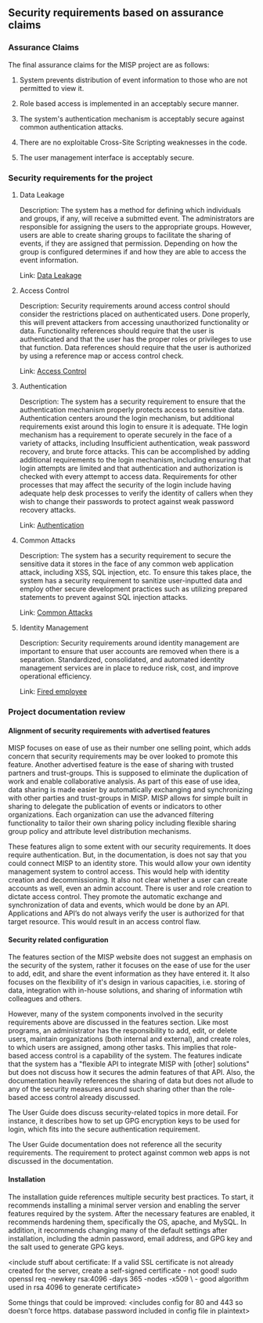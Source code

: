 ## Security requirements based on assurance claims

### Assurance Claims
The final assurance claims for the MISP project are as follows:
  1. System prevents distribution of event information to those who are not permitted to view it.
  
  2. Role based access is implemented in an acceptably secure manner.
  
  3. The system's authentication mechanism is acceptably secure against common authentication attacks.
  
  4. There are no exploitable Cross-Site Scripting weaknesses in the code.
  
  5. The user management interface is acceptably secure.

### Security requirements for the project

  1. Data Leakage
         
     Description: The system has a method for defining which individuals and groups, if any, will receive a submitted event.  The administrators are responsible for assigning the users to the appropriate groups.  However, users are able to create sharing groups to facilitate the sharing of events, if they are assigned that permission.  Depending on how the group is configured determines if and how they are able to access the event information.
 
     Link: [Data Leakage](https://www.lucidchart.com/invitations/accept/1518de8f-6cbb-4010-923b-a17f04cffb25)

  2. Access Control
  
     Description: Security requirements around access control should consider the restrictions placed on authenticated users.  Done properly, this will prevent attackers from accessing unauthorized functionality or data.  Functionality references should require that the user is authenticated and that the user has the proper roles or privileges to use that function.  Data references should require that the user is authorized by using a reference map or access control check.
 
     Link: [Access Control](https://www.lucidchart.com/invitations/accept/1518de8f-6cbb-4010-923b-a17f04cffb25)

  3. Authentication
  
     Description: The system has a security requirement to ensure that the authentication mechanism properly protects access to sensitive data.  Authentication centers around the login mechanism, but additional requirements exist around this login to ensure it is adequate.  THe login mechanism has a requirement to operate securely in the face of a variety of attacks, including Insufficient authentication, weak password recovery, and brute force attacks.  This can be accomplished by adding additional requirements to the login mechanism, including ensuring that login attempts are limited and that authentication and authorization is checked with every attempt to access data.  Requirements for other processes that may affect the security of the login include having adequate help desk processes to verify the identity of callers when they wish to change their passwords to protect against weak password recovery attacks.
     
     Link: [Authentication](https://www.lucidchart.com/invitations/accept/1518de8f-6cbb-4010-923b-a17f04cffb25)

  4. Common Attacks
     
     Description:  The system has a security requirement to secure the sensitive data it stores in the face of any common web application attack, including XSS, SQL injection, etc.  To ensure this takes place, the system has a security requirement to sanitize user-inputted data and employ other secure development practices such as utilizing prepared statements to prevent against SQL injection attacks.
     
     Link: [Common Attacks](https://www.lucidchart.com/invitations/accept/1518de8f-6cbb-4010-923b-a17f04cffb25)

  5. Identity Management
  
     Description:  Security requirements around identity management are important to ensure that user accounts are removed when there is a separation.  Standardized, consolidated, and automated identity management services are in place to reduce risk, cost, and improve operational efficiency.

     
     Link: [Fired employee](https://www.lucidchart.com/invitations/accept/1518de8f-6cbb-4010-923b-a17f04cffb25)


### Project documentation review
#### Alignment of security requirements with advertised features

MISP focuses on ease of use as their number one selling point, which adds concern that security requirements may be over looked to promote this feature.  Another advertised feature is the ease of sharing with trusted partners and trust-groups.  This is supposed to eliminate the duplication of work and enable collaborative analysis.  As part of this ease of use idea, data sharing is made easier by automatically exchanging and synchronizing with other parties and trust-groups in MISP.  MISP allows for simple built in sharing to delegate the publication of events or indicators to other organizations.  Each organization can use the advanced filtering functionality to tailor their own sharing policy including flexible sharing group policy and attribute level distribution mechanisms.

These features align to some extent with our security requirements.  It does require authentication.  But, in the documentation, is does not say that you could connect MISP to an identity store.  This would allow your own identity management system to control access.  This would help with identity creation and decommissioning.  It also not clear whether a user can create accounts as well, even an admin account.  There is user and role creation to dictate access control.  They promote the automatic exchange and synchronization of data and events, which would be done by an API.  Applications and API’s do not always verify the user is authorized for that target resource.  This would result in an access control flaw.

#### Security related configuration
The features section of the MISP website does not suggest an emphasis on the security of the system, rather it focuses on the ease of use for the user to add, edit, and share the event information as they have entered it.  It also focuses on the flexibility of it's design in various capacities, i.e. storing of data, integration with in-house solutions, and sharing of information wtih colleagues and others.

However, many of the system components involved in the security requirements above are discussed in the features section.  Like most programs, an administrator has the responsibility to add, edit, or delete users, maintain organizations (both internal and external), and create roles, to which users are assigned, among other tasks.  This implies that role-based access control is a capability of the system.  The features indicate that the system has a "flexible API to integrate MISP with \[other\] solutions" but does not discuss how it secures the admin features of that API.  Also, the documentation heavily references the sharing of data but does not allude to any of the security measures around such sharing other than the role-based access control already discussed.

The User Guide does discuss security-related topics in more detail.  For instance, it describes how to set up GPG encryption keys to be used for login, which fits into the secure authentication requirement.

The User Guide documentation does not reference all the security requirements. The requirement to protect against common web apps is not discussed in the documentation.

#### Installation
The installation guide references multiple security best practices.  To start, it recommends installing a minimal server version and enabling the server features required by the system.  After the necessary features are enabled, it recommends hardening them, specifically the OS, apache, and MySQL.  In addition, it recommends changing many of the default settings after installation, including the admin password, email address, and GPG key and the salt used to generate GPG keys.

<include stuff about certificate:
If a valid SSL certificate is not already created for the server, create a self-signed certificate - not good!
sudo openssl req -newkey rsa:4096 -days 365 -nodes -x509 \ - good algorithm used in rsa 4096 to generate certificate>

Some things that could be improved:
<includes config for 80 and 443 so doesn't force https.
database password included in config file in plaintext>

